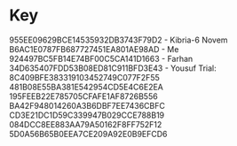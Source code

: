 # Key
955EE09629BCE14535932DB3743F79D2 - Kibria-6 Novem
B6AC1E0787FB687727451EA801AE98AD - Me
924497BC5FB14E74BF00C5CA141D1663 - Farhan 
34D635407FDD53B08ED81C911BFD3E43 - Yousuf
Trial:
8C409BFE383319103452749C077F2F55
481B08E55BA381E542954CD5E4C6E2EA
195FEEB22E785705CFAFE1AF8726B556
BA42F948014260A3B6DBF7EE7436CBFC
CD3E21DC1D59C339947B029CCE788B19
084DCC8EE883AA79A50162F8FF752F12
5D0A56B65B0EEA7CE209A92E0B9EFCD6
